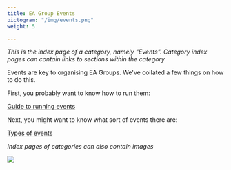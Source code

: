 ```yaml
---
title: EA Group Events
pictogram: "/img/events.png"
weight: 5

---
```

_This is the index page of a category, namely "Events". Category index pages can contain links to sections within the category_

Events are key to organising EA Groups. We've collated a few things on how to do this.

First, you probably want to know how to run them:

[Guide to running events](/events/guide-to-running-events)

Next, you might want to know what sort of events there are:

[Types of events](/events/types_of_events)

_Index pages of categories can also contain images_

![](/img/job-opportunity-2_orig.png)
